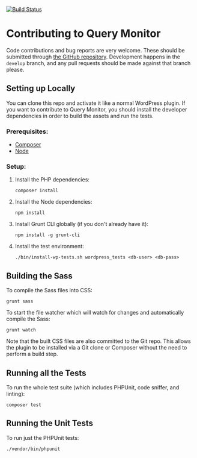 [![Build Status](https://img.shields.io/travis/johnbillion/query-monitor/develop.svg?style=flat-square&label=develop%20build)](https://travis-ci.org/johnbillion/query-monitor)

# Contributing to Query Monitor

Code contributions and bug reports are very welcome. These should be submitted through [the GitHub repository](https://github.com/johnbillion/query-monitor). Development happens in the `develop` branch, and any pull requests should be made against that branch please.

## Setting up Locally

You can clone this repo and activate it like a normal WordPress plugin. If you want to contribute to Query Monitor, you should install the developer dependencies in order to build the assets and run the tests.

### Prerequisites:

* [Composer](https://getcomposer.org/)
* [Node](https://nodejs.org/)

### Setup:

1. Install the PHP dependencies:

	   composer install

2. Install the Node dependencies:

       npm install

3. Install Grunt CLI globally (if you don't already have it):

       npm install -g grunt-cli

4. Install the test environment:

       ./bin/install-wp-tests.sh wordpress_tests <db-user> <db-pass>

## Building the Sass

To compile the Sass files into CSS:

	grunt sass

To start the file watcher which will watch for changes and automatically compile the Sass:

	grunt watch

Note that the built CSS files are also committed to the Git repo. This allows the plugin to be installed via a Git clone or Composer without the need to perform a build step.

## Running all the Tests

To run the whole test suite (which includes PHPUnit, code sniffer, and linting):

	composer test

## Running the Unit Tests

To run just the PHPUnit tests:

	./vendor/bin/phpunit
